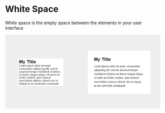 # White Space

White space is the empty space between the elements in your user interface

![whitespace](../images//whitespace.png)